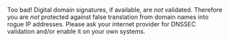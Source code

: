 Too bad! Digital domain signatures, if available, are *not* validated. Therefore you are *not* protected against false translation from domain names into rogue IP addresses. Please ask your internet provider for DNSSEC validation and/or enable it on your own systems.
